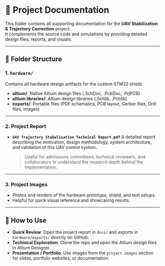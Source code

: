 # 📑 Project Documentation

This folder contains all supporting documentation for the **UAV Stabilization & Trajectory Correction** project.  
It complements the source code and simulations by providing detailed design files, reports, and visuals.

---

## 📂 Folder Structure

### 1. `hardware/`
Contains all hardware design artifacts for the custom STM32 shield.

- **altium/**: Native Altium design files (.SchDoc, .PcbDoc, .PrjPCB)
- **altium libraries/**: Altium design libraries (.Schlib, .Pcblib)
- **exports/**: Portable files (PDF schematics, PCB layout, Gerber files, Drill files, images)

---

### 2. Project Report
- **`UAV Trajectory Stabalisation Technical Report.pdf`**
  A detailed report describing the motivation, design methodology, system architecture, and validation of this UAV control system.  
  > Useful for admissions committees, technical reviewers, and collaborators to understand the research depth behind the implementation.

---

### 3. Project Images
- Photos and renders of the hardware prototype, shield, and test setups.  
- Helpful for quick visual reference and showcasing results.  

---

## 📖 How to Use

- **Quick Review**: Open the project report in `docs/` and exports in `hardware/exports/` directly on GitHub.  
- **Technical Exploration**: Clone the repo and open the Altium design files in Altium Designer.  
- **Presentation / Portfolio**: Use images from the `project images` section for slides, portfolio websites, or documentation.
